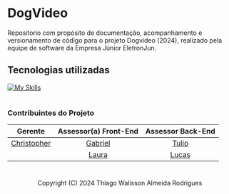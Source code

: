 # DogVideo
Repositorio com propósito de documentação, acompanhamento e versionamento de código para o projeto Dogvideo (2024), realizado pela equipe de software da Empresa Júnior EletronJun.

## Tecnologias utilizadas
[![My Skills](https://skillicons.dev/icons?i=html,css,js,nodejs,react,mysql,php,git&perline=8)](https://skillicons.dev)

    
#

### Contribuintes do Projeto

|Gerente|Assessor(a) Front-End|Assessor Back-End|
|:----:|:-----:|:-----:|
|[Christopher](https://github.com/wChrstphr/)|[Gabriel](https://github.com/GabrielSMonteiro)|[Tulio](https://github.com/Tullianno)|
||[Laura](https://github.com/LauraYamamotoUNB)|[Lucas](https://github.com/lucasdepaulaleal)|

#
<p align="center">Copyright (C) 2024 Thiago Walisson Almeida Rodrigues</p>
